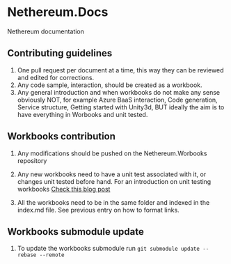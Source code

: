 # Nethereum.Docs
Nethereum documentation

## Contributing guidelines
1. One pull request per document at a time, this way they can be reviewed and edited for corrections.
2. Any code sample, interaction, should be created as a workbook.
3. Any general introduction and when workbooks do not make any sense obviously NOT, for example Azure BaaS interaction, Code generation, Service structure, Getting started with Unity3d, BUT ideally the aim is to have everything in Worbooks and unit tested.

## Workbooks contribution

1. Any modifications should be pushed on the Nethereum.Worbooks repository

2. Any new workbooks need to have a unit test associated with it, or changes unit tested before hand.
  For an introduction on unit testing workbooks [Check this blog post](https://medium.com/@juanfranblanco/unit-or-integration-tests-of-xamarin-workbooks-6f206b8483d6)
3. All the workbooks need to be in the same folder and indexed in the index.md file. See previous entry on how to format links.

## Workbooks submodule update
1. To update the workbooks submodule run ```git submodule update --rebase --remote```
